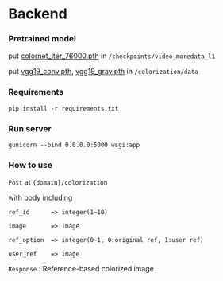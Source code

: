 # Backend
### Pretrained model
put
[colornet_iter_76000.pth](https://drive.google.com/file/d/1OszomA-HnE1ss5hJ1lY40CqJsZJIrJoT/view?usp=sharing)
in `/checkpoints/video_moredata_l1`
 
put 
[vgg19_conv.pth](https://drive.google.com/file/d/1euCsIqTwc4EOYh-M-r_03gHo03MH6aIy/view?usp=sharing),
[vgg19_gray.pth](https://drive.google.com/file/d/1PO_PIW_hBQTWkxGzNnI0dQnEqdtjXw4D/view?usp=sharing)
in 
`/colorization/data`

### Requirements
`pip install -r requirements.txt`


### Run server

`gunicorn --bind 0.0.0.0:5000 wsgi:app`


### How to use
`Post` at `{domain}/colorization` 

with body including 
```
ref_id      => integer(1~10)

image       => Image

ref_option  => integer(0~1, 0:original ref, 1:user ref)

user_ref    => Image
```

`Response` : Reference-based colorized image
